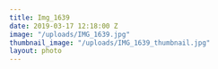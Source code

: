 ```yaml
---
title: Img_1639
date: 2019-03-17 12:18:00 Z
image: "/uploads/IMG_1639.jpg"
thumbnail_image: "/uploads/IMG_1639_thumbnail.jpg"
layout: photo
---
```


